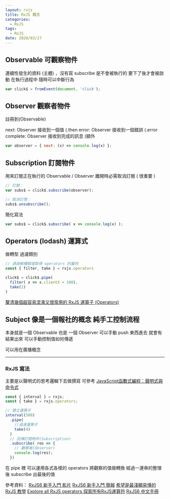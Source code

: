 ```yaml
---
layout: rxjs
title: RxJS 概念
categories:
  - RxJS
tags:
  - RxJS
date: 2020/03/27
---
```


## Observable 可觀察物件
連續性發生的資料 (主體) ，沒有寫 subscribe 是不會被執行的 
要下了後才會被啟動 在執行過程中 隨時可以中斷行為

```js
var click$ = fromEvent(document, 'click');
```

## Observer 觀察者物件
註冊到(Observable)

next: Observer 接收到一個值 (.then
error: Observer 接收到一個錯誤 (.error
complete: Observer 接收到完成的訊息 (額外

```js
var observer = { next: (x) => console.log(x) };
```

## Subscription 訂閱物件

用來訂閱正在執行的 Observable / Observer 
離開時必需取消訂閱 ( 很重要 )


```js
// 訂閱：
var subs$ = click$.subscribe(observer);

// 取消訂閱：
subs$.unsubscribe();
```

簡化寫法
```js
var subs$ = click$.subscribe( x => console.log(x) );
```

## Operators (lodash) 運算式 
做轉型 過濾類別

```js
// 透過解構賦值取得 operators 的屬性
const { filter, take } = rxjs.operators

click$ = click$.pipe(
  filter( x => x.clientX < 100),
  take(2)
)
```
[釐清幾個超容易混淆又很常用的 RxJS 運算子 (Operators)](https://blog.miniasp.com/post/2018/09/06/Clarify-some-confused-RxJS-operators)


## Subject 像是一個報社的概念 純手工控制流程

本身就是一個 Observable 也是 一個 Observer
可以手動 push 東西進去 就會有結果出來
可以手動控制值如何傳遞

可以用在廣播概念

---

### RxJS 寫法

主要是以聲明式的思考邏輯下去做撰寫 
可參考 [JavaScript函數式編程：聲明式與命令式](https://blog.csdn.net/longzhoufeng/article/details/78802836)

```js
const { interval } = rxjs;
const { take } = rxjs.operators;

// 建立運算子
interval(500)
  .pipe(
    //過濾運算子
    take(4)
  )
  // 回傳訂閱物件(Subscription)
  .subscribe( res => {
    // 觀察者(Observer)
    console.log(res);
  })
```

在 pipe 裡 可以運用各式各樣的 operators 將觀察的值做轉換
經過一連串的整理後 subscribe 出最後的值



參考資料：
[RxJS6 新手入門 影片](https://www.facebook.com/will.fans/videos/1552089998288836/?notif_id=1584964670151136&notif_t=live_video_schedule_viewer)
[RxJS6 新手入門 簡報](https://www.slideshare.net/WillHuangTW/rxjs-6-getting-started/)
[希望是最淺顯易懂的 RxJS 教學](https://blog.techbridge.cc/2017/12/08/rxjs/)
[Explore all RxJS operators 探索所有RxJS運算符](https://reactive.how/rxjs/takeWhile)
[RxJS6 中文手冊](https://cn.rx.js.org/)
